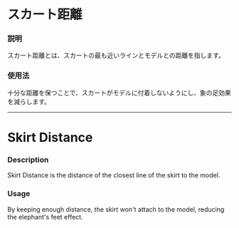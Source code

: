 スカート距離
====
### **説明**
スカート距離とは、スカートの最も近いラインとモデルとの距離を指します。

### **使用法**
十分な距離を保つことで、スカートがモデルに付着しないようにし、象の足効果を減らします。

---

Skirt Distance
====
### **Description**
Skirt Distance is the distance of the closest line of the skirt to the model.

### **Usage**
By keeping enough distance, the skirt won't attach to the model, reducing the elephant's feet effect.

